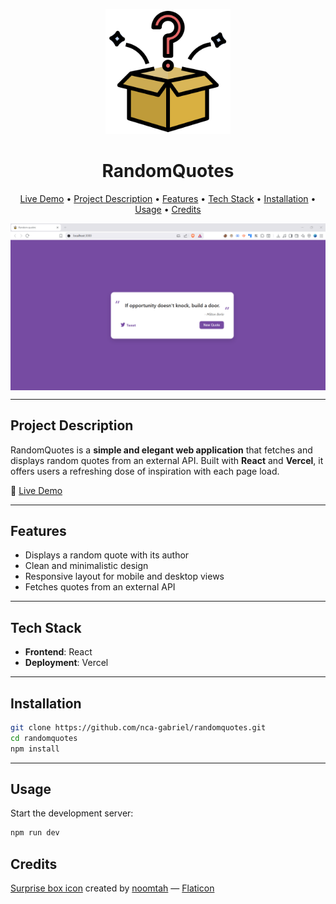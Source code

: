 <p align="center">
  <a href="https://randomquotes-gray.vercel.app" target="_blank">
    <img src="./public/surprise-box.png" alt="RandomQuotes Demo" width="200"/>
  </a>
</p>

<h1 align="center">RandomQuotes</h1>

<p align="center">
  <a href="https://randomquotes-gray.vercel.app" target="_blank">Live Demo</a> •
  <a href="#project-description">Project Description</a> •
  <a href="#features">Features</a> •
  <a href="#tech-stack">Tech Stack</a> •
  <a href="#installation">Installation</a> •
  <a href="#usage">Usage</a> •
  <a href="#credits">Credits</a>
</p>

<img src="./public/ss.png" alt="RandomQuotes App Screenshot" align="center" width="auto" height="auto">

---

## Project Description

RandomQuotes is a **simple and elegant web application** that fetches and displays random quotes from an external API. Built with **React** and **Vercel**, it offers users a refreshing dose of inspiration with each page load.

🔗 [Live Demo](https://randomquotes-gray.vercel.app)

---

## Features

- Displays a random quote with its author
- Clean and minimalistic design
- Responsive layout for mobile and desktop views
- Fetches quotes from an external API

---

## Tech Stack

- **Frontend**: React
- **Deployment**: Vercel

---

## Installation

```bash
git clone https://github.com/nca-gabriel/randomquotes.git
cd randomquotes
npm install
```
---


## Usage

Start the development server:

```bash
npm run dev
```

## Credits 
[Surprise box icon](https://www.flaticon.com/free-icon/surprise-box_6662934) created by [noomtah](https://www.flaticon.com/authors/noomtah) — [Flaticon](https://www.flaticon.com/)


